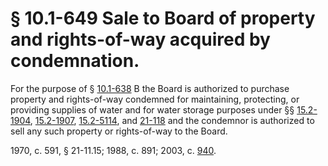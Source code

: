 # § 10.1-649 Sale to Board of property and rights-of-way acquired by condemnation.

<p>For the purpose of § <a href='http://law.lis.virginia.gov/vacode/10.1-638/'>10.1-638</a> B the Board is authorized to purchase property and rights-of-way condemned for maintaining, protecting, or providing supplies of water and for water storage purposes under §§ <a href='http://law.lis.virginia.gov/vacode/15.2-1904/'>15.2-1904</a>, <a href='http://law.lis.virginia.gov/vacode/15.2-1907/'>15.2-1907</a>, <a href='http://law.lis.virginia.gov/vacode/15.2-5114/'>15.2-5114</a>, and <a href='http://law.lis.virginia.gov/vacode/21-118/'>21-118</a> and the condemnor is authorized to sell any such property or rights-of-way to the Board.</p><p>1970, c. 591, § 21-11.15; 1988, c. 891; 2003, c. <a href='http://lis.virginia.gov/cgi-bin/legp604.exe?031+ful+CHAP0940'>940</a>.</p>